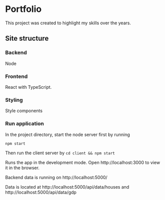 # Portfolio

This project was created to highlight my skills over the years.

## Site structure

### Backend

Node

### Frontend

React with TypeScript.

### Styling

Style components

### Run application

In the project directory, start the node server first by running

`npm start`

Then run the client server by
`cd client && npm start`

Runs the app in the development mode.
Open http://localhost:3000 to view it in the browser.

Backend data is running on http://localhost:5000/

Data is located at http://localhost:5000/api/data/houses and http://localhost:5000/api/data/gdp

